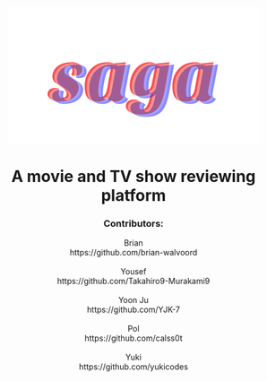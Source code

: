 <p align="center">
  <img src="./saga.svg" />
</p>

# <div align="center">A movie and TV show reviewing platform</div>

### <div align="center">Contributors:</div>
<div align="center">Brian</div>    
<div align="center">https://github.com/brian-walvoord</div>  
</br>
<div align="center">Yousef</div>  
<div align="center">https://github.com/Takahiro9-Murakami9</div>  
</br>
<div align="center">Yoon Ju</div>  
<div align="center">https://github.com/YJK-7</div>  
</br>
<div align="center">Pol</div>  
<div align="center">https://github.com/calss0t</div>  
</br>
<div align="center">Yuki</div>  
<div align="center">https://github.com/yukicodes</div>  

#

